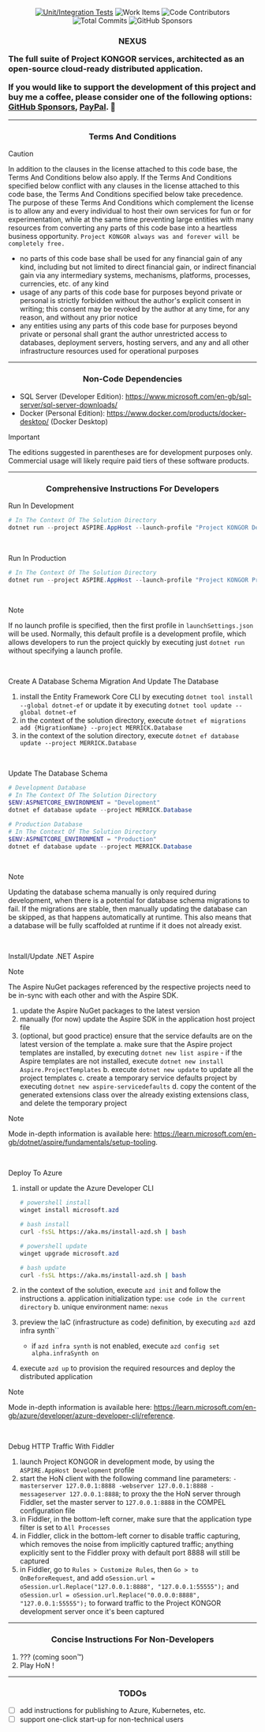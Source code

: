 <p align="center">
    <a href="https://github.com/Project-KONGOR-Open-Source/NEXUS/actions/workflows/dotnet.yml"><img alt="Unit/Integration Tests" src="https://github.com/Project-KONGOR-Open-Source/NEXUS/actions/workflows/dotnet.yml/badge.svg"></a>
    <img alt="Work Items" src="https://img.shields.io/github/issues/Project-KONGOR-Open-Source/NEXUS?label=Work%20Items&color=limegreen">
    <img alt="Code Contributors" src="https://img.shields.io/github/contributors/Project-KONGOR-Open-Source/NEXUS?label=Code%20Contributors&color=limegreen">
    <img alt="Total Commits" src="https://img.shields.io/github/commit-activity/t/Project-KONGOR-Open-Source/NEXUS?label=Total%20Commits&color=limegreen">
    <img alt="GitHub Sponsors" src="https://img.shields.io/github/sponsors/K-O-N-G-O-R?label=GitHub%20Sponsors&color=limegreen">
</p>

<h3>
    <p align="center">NEXUS</p>
    <p>The full suite of Project KONGOR services, architected as an open-source cloud-ready distributed application.</p>
    <p>If you would like to support the development of this project and buy me a coffee, please consider one of the following options: <a href="https://github.com/sponsors/K-O-N-G-O-R">GitHub Sponsors</a>, <a href="https://paypal.me/MissingLinkMedia">PayPal</a>. 💚</p>
</h3>

<hr/>

<h3 align="center">Terms And Conditions</h3>

> [!CAUTION]
> In addition to the clauses in the license attached to this code base, the Terms And Conditions below also apply.
> If the Terms And Conditions specified below conflict with any clauses in the license attached to this code base, the Terms And Conditions specified below take precedence.
> The purpose of these Terms And Conditions which complement the license is to allow any and every individual to host their own services for fun or for experimentation, while at the same time preventing large entities with many resources from converting any parts of this code base into a heartless business opportunity.
> `Project KONGOR always was and forever will be completely free.`

- no parts of this code base shall be used for any financial gain of any kind, including but not limited to direct financial gain, or indirect financial gain via any intermediary systems, mechanisms, platforms, processes, currencies, etc. of any kind
- usage of any parts of this code base for purposes beyond private or personal is strictly forbidden without the author's explicit consent in writing; this consent may be revoked by the author at any time, for any reason, and without any prior notice
- any entities using any parts of this code base for purposes beyond private or personal shall grant the author unrestricted access to databases, deployment servers, hosting servers, and any and all other infrastructure resources used for operational purposes

<hr/>

<h3 align="center">Non-Code Dependencies</h3>

* SQL Server (Developer Edition): https://www.microsoft.com/en-gb/sql-server/sql-server-downloads/
* Docker (Personal Edition): https://www.docker.com/products/docker-desktop/ (Docker Desktop)

> [!IMPORTANT]
> The editions suggested in parentheses are for development purposes only.
> Commercial usage will likely require paid tiers of these software products.

<hr/>

<h3 align="center">Comprehensive Instructions For Developers</h3>

Run In Development

```powershell
# In The Context Of The Solution Directory
dotnet run --project ASPIRE.AppHost --launch-profile "Project KONGOR Development"
```

<br/>

Run In Production

```powershell
# In The Context Of The Solution Directory
dotnet run --project ASPIRE.AppHost --launch-profile "Project KONGOR Production"
```

<br/>

> [!NOTE]
> If no launch profile is specified, then the first profile in `launchSettings.json` will be used.
> Normally, this default profile is a development profile, which allows developers to run the project quickly by executing just `dotnet run` without specifying a launch profile.

<br/>

Create A Database Schema Migration And Update The Database

1. install the Entity Framework Core CLI by executing `dotnet tool install --global dotnet-ef` or update it by executing `dotnet tool update --global dotnet-ef`
2. in the context of the solution directory, execute `dotnet ef migrations add {MigrationName} --project MERRICK.Database`
3. in the context of the solution directory, execute `dotnet ef database update --project MERRICK.Database`

<br/>

Update The Database Schema

```powershell
# Development Database
# In The Context Of The Solution Directory
$ENV:ASPNETCORE_ENVIRONMENT = "Development"
dotnet ef database update --project MERRICK.Database
```

```powershell
# Production Database
# In The Context Of The Solution Directory
$ENV:ASPNETCORE_ENVIRONMENT = "Production"
dotnet ef database update --project MERRICK.Database
```

<br/>

> [!NOTE]
> Updating the database schema manually is only required during development, when there is a potential for database schema migrations to fail.
> If the migrations are stable, then manually updating the database can be skipped, as that happens automatically at runtime.
> This also means that a database will be fully scaffolded at runtime if it does not already exist.

<br/>

Install/Update .NET Aspire

> [!NOTE]
> The Aspire NuGet packages referenced by the respective projects need to be in-sync with each other and with the Aspire SDK.

1. update the Aspire NuGet packages to the latest version
2. manually (for now) update the Aspire SDK in the application host project file
3. (optional, but good practice) ensure that the service defaults are on the latest version of the template
    a. make sure that the Aspire project templates are installed, by executing `dotnet new list aspire`
        - if the Aspire templates are not installed, execute `dotnet new install Aspire.ProjectTemplates`
    b. execute `dotnet new update` to update all the project templates
    c. create a temporary service defaults project by executing `dotnet new aspire-servicedefaults`
    d. copy the content of the generated extensions class over the already existing extensions class, and delete the temporary project

> [!NOTE]
> Mode in-depth information is available here: https://learn.microsoft.com/en-gb/dotnet/aspire/fundamentals/setup-tooling.

<br/>

Deploy To Azure

1. install or update the Azure Developer CLI

    ```powershell
    # powershell install
    winget install microsoft.azd
    ```

    ```bash
    # bash install
    curl -fsSL https://aka.ms/install-azd.sh | bash
    ```

    ```powershell
    # powershell update
    winget upgrade microsoft.azd
    ```

    ```bash
    # bash update
    curl -fsSL https://aka.ms/install-azd.sh | bash
    ```

2. in the context of the solution, execute `azd init` and follow the instructions
    a. application initialization type: `use code in the current directory`
    b. unique environment name: `nexus`

3. preview the IaC (infrastructure as code) definition, by executing `azd `azd infra synth``
    - if `azd infra synth` is not enabled, execute `azd config set alpha.infraSynth on`

4. execute `azd up` to provision the required resources and deploy the distributed application

> [!NOTE]
> Mode in-depth information is available here: https://learn.microsoft.com/en-gb/azure/developer/azure-developer-cli/reference.

<br/>

Debug HTTP Traffic With Fiddler

1. launch Project KONGOR in development mode, by using the `ASPIRE.AppHost Development` profile
2. start the HoN client with the following command line parameters: `-masterserver 127.0.0.1:8888 -webserver 127.0.0.1:8888 -messageserver 127.0.0.1:8888`; to proxy the the HoN server through Fiddler, set the master server to `127.0.0.1:8888` in the COMPEL configuration file
3. in Fiddler, in the bottom-left corner, make sure that the application type filter is set to `All Processes`
4. in Fiddler, click in the bottom-left corner to disable traffic capturing, which removes the noise from implicitly captured traffic; anything explicitly sent to the Fiddler proxy with default port 8888 will still be captured
5. in Fiddler, go to `Rules > Customize Rules`, then `Go > to OnBeforeRequest`, and add `oSession.url = oSession.url.Replace("127.0.0.1:8888", "127.0.0.1:55555");` and `oSession.url = oSession.url.Replace("0.0.0.0:8888", "127.0.0.1:55555");` to forward traffic to the Project KONGOR development server once it's been captured

<hr/>

<h3 align="center">Concise Instructions For Non-Developers</h3>

1. ??? (coming soon™)
2. Play HoN !

<hr/>

<h3 align="center">TODOs</h3>

- [ ] add instructions for publishing to Azure, Kubernetes, etc.
- [ ] support one-click start-up for non-technical users

<br/>
